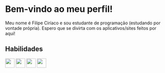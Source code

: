 
<link rel="stylesheet" type='text/css' href="https://cdn.jsdelivr.net/gh/devicons/devicon@latest/devicon.min.css" />
          

# Bem-vindo ao meu perfil!
Meu nome é Filipe Ciríaco e sou estudante de programação (estudando por vontade própria). Espero que se divirta com os aplicativos/sites feitos por aqui!

## Habilidades
<div style="display:inline;">
  <img align="center" height="30px" width="30px" loading="lazy" src="https://cdn.jsdelivr.net/gh/devicons/devicon@latest/icons/python/python-original.svg" />
  <img align="center" height="30px" width="30px" loading="lazy" src="https://cdn.jsdelivr.net/gh/devicons/devicon@latest/icons/html5/html5-original.svg" />
  <img align="center" height="30px" width="30px" loading="lazy" src="https://cdn.jsdelivr.net/gh/devicons/devicon@latest/icons/css3/css3-original.svg" />
  <img align="center" height="30px" width="30px" loading="lazy" src="https://cdn.jsdelivr.net/gh/devicons/devicon@latest/icons/javascript/javascript-original.svg" />
</div>

          


          
          

